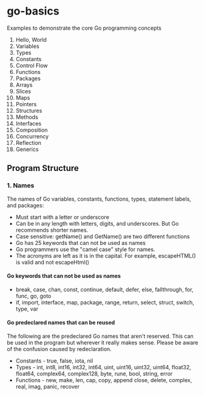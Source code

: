 # go-basics
Examples to demonstrate the core Go programming concepts
1. Hello, World
2. Variables
3. Types
4. Constants
5. Control Flow
6. Functions
7. Packages
8. Arrays
9. Slices
10. Maps
11. Pointers
12. Structures
13. Methods
14. Interfaces
15. Composition
16. Concurrency
17. Reflection
18. Generics

## Program Structure

### 1. Names
The names of Go variables, constants, functions, types, statement labels, and packages:
  - Must start with a letter or underscore
  - Can be in any length with letters, digits, and underscores. But Go recommends shorter names.
  - Case sensitive: getName() and GetName() are two different functions
  - Go has 25 keywords that can not be used as names
  - Go programmers use the "camel case" style for names.
  - The acronyms are left as it is in the capital. For example, escapeHTML() is valid and not escapeHtml()

#### Go keywords that can not be used as names
  - break, case, chan, const, continue, default, defer, else, fallthrough, for, func, go, goto
  - if, import, interface, map, package, range, return, select, struct, switch, type, var

#### Go predeclared names that can be reused
The following are the predeclared Go names that aren't reserved. This can be used in the program
but wherever it really makes sense. Please be aware of the confusion caused by redeclaration.
  - Constants - true, false, iota, nil
  - Types - int, int8, int16, int32, int64, uint, uint16, uint32, uint64, float32, float64,
    complex64, complex128, byte, rune, bool, string, error
  - Functions - new, make, len, cap, copy, append
    close, delete, complex, real, imag, panic, recover
